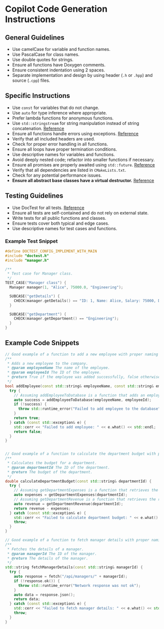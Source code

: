 # Copilot Code Generation Instructions

## General Guidelines
- Use camelCase for variable and function names.
- Use PascalCase for class names.
- Use double quotes for strings.
- Ensure all functions have Doxygen comments.
- Ensure consistent indentation using 2 spaces.
- Separate implementation and design by using header (`.h` or `.hpp`) and source (`.cpp`) files.

## Specific Instructions
- Use `const` for variables that do not change.
- Use `auto` for type inference where appropriate.
- Prefer lambda functions for anonymous functions.
- Use `std::stringstream` for string manipulation instead of string concatenation. [Reference](https://en.cppreference.com/w/cpp/header/sstream)
- Ensure all functions handle errors using exceptions. [Reference](https://en.cppreference.com/w/cpp/error/exception)
- Verify that all included headers are used.
- Check for proper error handling in all functions.
- Ensure all loops have proper termination conditions.
- Use descriptive names for variables and functions.
- Avoid deeply nested code; refactor into smaller functions if necessary.
- Ensure all promises are properly awaited using `std::future`. [Reference](https://en.cppreference.com/w/cpp/thread/future)
- Verify that all dependencies are listed in `CMakeLists.txt`.
- Check for any potential performance issues.
- **Ensure all abstract base classes have a virtual destructor.** [Reference](https://en.cppreference.com/w/cpp/language/destructor)

## Testing Guidelines
- Use DocTest for all tests. [Reference](https://github.com/onqtam/doctest)
- Ensure all tests are self-contained and do not rely on external state.
- Write tests for all public functions and classes.
- Ensure tests cover both typical and edge cases.
- Use descriptive names for test cases and functions.

### Example Test Snippet
```cpp
#define DOCTEST_CONFIG_IMPLEMENT_WITH_MAIN
#include "doctest.h"
#include "manager.h"

/**
 * Test case for Manager class.
 */
TEST_CASE("Manager class") {
  Manager manager(1, "Alice", 75000.0, "Engineering");

  SUBCASE("getDetails") {
    CHECK(manager.getDetails() == "ID: 1, Name: Alice, Salary: 75000, Department: Engineering");
  }

  SUBCASE("getDepartment") {
    CHECK(manager.getDepartment() == "Engineering");
  }
}
```

## Example Code Snippets

```cpp
// Good example of a function to add a new employee with proper naming and error handling
/**
 * Adds a new employee to the company.
 * @param employeeName The name of the employee.
 * @param employeeId The ID of the employee.
 * @return True if the employee was added successfully, false otherwise.
 */
bool addEmployee(const std::string& employeeName, const std::string& employeeId) {
  try {
    // Assuming addEmployeeToDatabase is a function that adds an employee to the database
    auto success = addEmployeeToDatabase(employeeName, employeeId);
    if (!success) {
      throw std::runtime_error("Failed to add employee to the database");
    }
    return true;
  } catch (const std::exception& e) {
    std::cerr << "Failed to add employee: " << e.what() << std::endl;
    return false;
  }
}

```

```cpp

// Good example of a function to calculate the department budget with proper naming and error handling
/**
 * Calculates the budget for a department.
 * @param departmentId The ID of the department.
 * @return The budget of the department.
 */
double calculateDepartmentBudget(const std::string& departmentId) {
  try {
    // Assuming getDepartmentExpenses is a function that retrieves the expenses of a department
    auto expenses = getDepartmentExpenses(departmentId);
    // Assuming getDepartmentRevenue is a function that retrieves the revenue of a department
    auto revenue = getDepartmentRevenue(departmentId);
    return revenue - expenses;
  } catch (const std::exception& e) {
    std::cerr << "Failed to calculate department budget: " << e.what() << std::endl;
    throw;
  }
}
```

```cpp
// Good example of a function to fetch manager details with proper naming and error handling
/**
 * Fetches the details of a manager.
 * @param managerId The ID of the manager.
 * @return The details of the manager.
 */
std::string fetchManagerDetails(const std::string& managerId) {
  try {
    auto response = fetch("/api/managers/" + managerId);
    if (!response.ok()) {
      throw std::runtime_error("Network response was not ok");
    }
    auto data = response.json();
    return data;
  } catch (const std::exception& e) {
    std::cerr << "Failed to fetch manager details: " << e.what() << std::endl;
    throw;
  }
}
```

